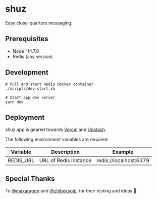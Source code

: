 # shuz
Easy close-quarters messaging.

## Prerequisites
* Node ^14.7.0
* Redis (any version)

## Development

```
# Pull and start Redis Docker container
./scripts/dev-start.sh

# Start app dev server
yarn dev
```

## Deployment
shuz.app is geared towards [Vercel](https://vercel.com/) and [Upstash](https://upstash.com/).

The following environment variables are required:

| Variable | Description | Example
| --- | --- | --- |
| REDIS_URL | URL of Redis instance | redis://localhost:6379 | 

## Special Thanks

To [@maxaragon](https://github.com/maxaragon) and [@zhibeksolp](https://github.com/zhibeksolp), for their testing and ideas 🙏.
